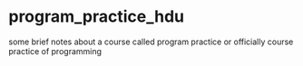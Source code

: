 # program_practice_hdu
some brief notes about a course called program practice or officially course practice of programming
